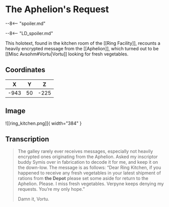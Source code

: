 # The Aphelion's Request

--8<-- "spoiler.md"

--8<-- "LD_spoiler.md"

This holotext, found in the kitchen room of the [[Ring Facility]], recounts a heavily encrypted message from the [[Aphelion]], which turned out to be [[Misc Avsohm#Vortu|Vortu]] looking for fresh vegetables.

## Coordinates
| **X** | **Y** | **Z** |
| :---: | :---: | :---: |
| -943  |  50   | -225  |

## Image

![[ring_kitchen.png]]{ width="384" }

## Transcription
> The galley rarely ever receives messages, especially not heavily encrypted ones originating from the Aphelion. Asked my inscriptor buddy Symis over in fabrication to decode it for me, and keep it on the down-low. The message is as follows: “Dear Ring Kitchen, if you happened to receive any fresh vegetables in your latest shipment of rations from **the Depot** please set some aside for return to the Aphelion. Please. I miss fresh vegetables. Verpyne keeps denying my requests. You’re my only hope.”
>
> Damn it, Vortu.

